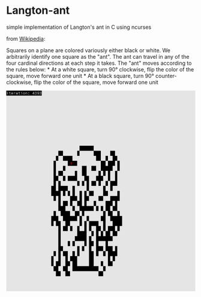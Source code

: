 # Langton-ant
simple implementation of Langton's ant in C using ncurses

from [Wikipedia](https://en.wikipedia.org/wiki/Langton%27s_ant):

Squares on a plane are colored variously either black or white. We arbitrarily identify one square as the "ant". The ant can  travel in any of the four cardinal directions at each step it takes. The "ant" moves according to the rules below:
    * At a white square, turn 90° clockwise, flip the color of the square, move forward one unit
    * At a black square, turn 90° counter-clockwise, flip the color of the square, move forward one unit
    
    
    
![screenshot1](ant_screenshot.png)
